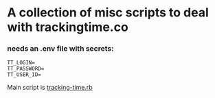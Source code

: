 # A collection of misc scripts to deal with trackingtime.co


### needs an .env file with secrets:

```
TT_LOGIN=
TT_PASSWORD=
TT_USER_ID=
```

Main script is [tracking-time.rb](tracking-time.rb)
